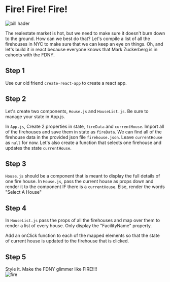 # Fire! Fire! Fire!

![bill hader](https://media1.giphy.com/media/3orieLZelMyxenarwQ/giphy.gif)

The realestate market is hot, but we need to make sure it doesn't burn down to the ground. How can we best do that? Let's compile a list of all the firehouses in NYC to make sure that we can keep an eye on things. Oh, and let's build it in react because everyone knows that Mark Zuckerberg is in cahoots with the FDNY.

## Step 1

Use our old friend `create-react-app` to create a react app.

## Step 2

Let's create two components, `House.js` and `HouseList.js`. Be sure to manage your state in App.js.

In `App.js`, Create 2 properties in state, `fireData` and `currentHouse`. Import all of the firehouses and save them in state as `fireData`. We can find all of the firehouse data in the provided json file `firehouse.json`. Leave `currentHouse` as `null` for now. Let's also create a function that selects one firehouse and updates the state `currentHouse`.

## Step 3

`House.js` should be a component that is meant to display the full details of one fire house. In `House.js`, pass the current house as props down and render it to the component IF there is a `currentHouse`. Else, render the words "Select A House"

## Step 4

In `HouseList.js` pass the props of all the firehouses and map over them to render a list of every house. Only display the "FacilityName" property.

Add an onClick function to each of the mapped elements so that the state of current house is updated to the firehouse that is clicked.

## Step 5

Style it. Make the FDNY glimmer like FIRE!!!!  
![fire](https://media2.giphy.com/media/yr7n0u3qzO9nG/giphy.gif)
